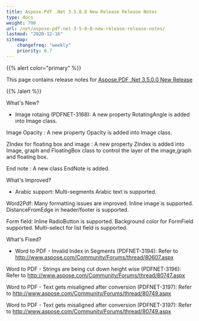 ```yaml
---
title: Aspose.Pdf .Net 3.5.0.0 New Release Release Notes
type: docs
weight: 700
url: /net/aspose-pdf-net-3-5-0-0-new-release-release-notes/
lastmod: "2020-12-16"
sitemap:
    changefreq: "weekly"
    priority: 0.7
---
```


{{% alert color="primary" %}} 

This page contains release notes for [Aspose.PDF .Net 3.5.0.0 New Release](http://www.aspose.com/downloads/pdf/net/new-releases/aspose.pdf-.net-3.5.0.0-new-release/)

{{% /alert %}} 

What's New? 

- Image rotaing (PDFNET-3168): A new 
  property RotatingAngle is added into Image class.

Image Opacity : A new property Opacity is added into 
Image class.

ZIndex for floating
box and image : 
A new property ZIndex is added into Image, graph and FloatingBox class to 
control the layer of the image,graph and floating box.

End note : A new class EndNote is 
added. 

What's Improved? 

- Arabic support: Multi-segments Arabic text is supported.

Word2Pdf: Many formatting issues are 
improved. Inline image is supported.  DistanceFromEdge in 
header/footer is supported.

Form field: Inline RadioButton is 
supported. Background color for FormField supported. Multi-select for list 
field is supported. 

What's Fixed? 

- Word to PDF -
  Invalid Index in Segments (PDFNET-3194): Refer to 
  <http://www.aspose.com/Community/Forums/thread/80607.aspx>

Word to PDF - Strings are being cut down height wise (PDFNET-3196): 
Refer to <http://www.aspose.com/Community/Forums/thread/80747.aspx>

Word to PDF - Text gets misaligned after conversion (PDFNET-3197):
Refer to 
<http://www.aspose.com/Community/Forums/thread/80749.aspx>

Word to PDF - Text gets misaligned after conversion (PDFNET-3197):
Refer to 
<http://www.aspose.com/Community/Forums/thread/80749.aspx>
